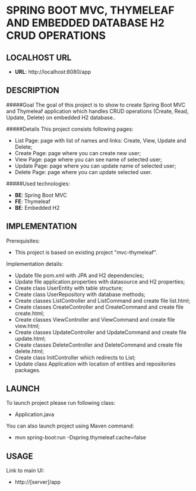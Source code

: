 SPRING BOOT MVC, THYMELEAF AND EMBEDDED DATABASE H2 CRUD OPERATIONS
===================================================================


LOCALHOST URL
-------------

* **URL**: http://localhost:8080/app


DESCRIPTION
-----------

#####Goal
The goal of this project is to show to create Spring Boot MVC and Thymeleaf application which handles CRUD operations (Create, Read, Update, Delete)
on embedded H2 database.. 

#####Details
This project consists following pages:
* List Page: page with list of names and links: Create, View, Update and Delete;
* Create Page: page where you can create new user;
* View Page: page where you can see name of selected user;
* Update Page: page where you can update name of selected user;
* Delete Page: page where you can update selected user.

#####Used technologies:
* **BE**: Spring Boot MVC
* **FE**: Thymeleaf
* **BE**: Embedded H2


IMPLEMENTATION
-----------

Prerequisites:
* This project is based on existing project "mvc-thymeleaf".

Implementation details:
* Update file pom.xml with JPA and H2 dependencies;
* Update file application.properties with datasource and H2 properties;
* Create class UserEntity with table structure;
* Create class UserRepository with database methods;
* Create classes ListController and ListCommand and create file list.html;
* Create classes CreateController and CreateCommand and create file create.html;
* Create classes ViewController and ViewCommand and create file view.html;
* Create classes UpdateController and UpdateCommand and create file update.html;
* Create classes DeleteController and DeleteCommand and create file delete.html;
* Create class InitController which redirects to List;
* Update class Application with location of entities and repositories packages.
  

LAUNCH
------

To launch project please run following class: 
* Application.java

You can also launch project using Maven command:
* mvn spring-boot:run -Dspring.thymeleaf.cache=false


USAGE
-----

Link to main UI:
* http://[server]/app